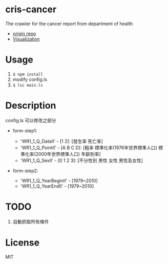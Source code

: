 cris-cancer
==========

The crawler for the cancer report from department of health

* [origin repo](https://github.com/hcchien/doh-cancer)
* [Visualization](http://g0v.github.io/cancer/viz)

Usage
==========

1. `$ npm install`
2. modify config.ls
3. `$ lsc main.ls`

Description
===========
config.ls 可以修改之部分

* form-step1:
  * 'WR1_1_Q_DataII' - [1 2]: [發生率 死亡率]
  * 'WR1_1_Q_PointII' - [A B C D]: [粗率 標準化率(1976年世界標準人口) 標準化率(2000年世界標準人口) 年齡別率]
  * 'WR1_1_Q_SexII' - [0 1 2 3]: [不分性別 男性 女性 男性及女性]

* form-step2:
  * 'WR1_1_Q_YearBeginII' - [1979~2010]
  * 'WR1_1_Q_YearEndII' - [1979~2010]

TODO
===========
1. 自動抓取所有條件

License
==========
MIT
